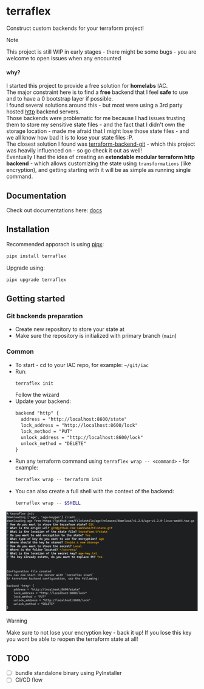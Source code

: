 # terraflex
Construct custom backends for your terraform project!

> [!NOTE]  
> This project is still WIP in early stages - there might be some bugs - you are welcome to open issues when any encounted

#### why?
I started this project to provide a free solution for **homelabs** IAC.  
The major constraint here is to find a **free** backend that I feel **safe** to use and to have a 0 bootstrap layer if possible.  
I found several solutions around this - but most were using a 3rd party hosted [http](https://developer.hashicorp.com/terraform/language/backend/http) backend servers.  
Those backends were problematic for me because I had issues trusting them to store my sensitive state files - and the fact that I didn't own the storage location - made me afraid that I might lose those state files - and we all know how bad it is to lose your state files :P.  
The closest solution I found was [terraform-backend-git](https://github.com/plumber-cd/terraform-backend-git) - which this project was heavily influenced on - so go check it out as well!  
Eventually I had the idea of creating an **extendable modular terraform http backend** - which allows customizing the state using `transformations` (like encryption), and getting starting with it will be as simple as running single command.

## Documentation

Check out documentations here: [docs](https://terraflex.iamshobe.com)

## Installation
Recommended apporach is using [pipx](https://github.com/pypa/pipx):
```bash
pipx install terraflex
```

Upgrade using:
```bash
pipx upgrade terraflex
```

## Getting started

### Git backends preparation
- Create new repository to store your state at
- Make sure the repository is initialized with primary branch (`main`)

### Common
- To start - cd to your IAC repo, for example: `~/git/iac`
- Run:
  ```bash
  terraflex init
  ```
  Follow the wizard
- Update your backend:
  ```hcl
  backend "http" {
    address = "http://localhost:8600/state"
    lock_address = "http://localhost:8600/lock"
    lock_method = "PUT"
    unlock_address = "http://localhost:8600/lock"
    unlock_method = "DELETE"
  }
  ```
- Run any terraform command using `terraflex wrap -- <command>` - for example:
  ```bash
  terraflex wrap -- terraform init
  ```
- You can also create a full shell with the context of the backend:
  ```bash
  terraflex wrap -- $SHELL
  ```
![terraflex init](./docs/terraflex_init.png)

> [!WARNING]  
> Make sure to not lose your encryption key - back it up!
> If you lose this key you wont be able to reopen the terraform state at all!

## TODO

- [ ] bundle standalone binary using PyInstaller
- [ ] CI/CD flow
